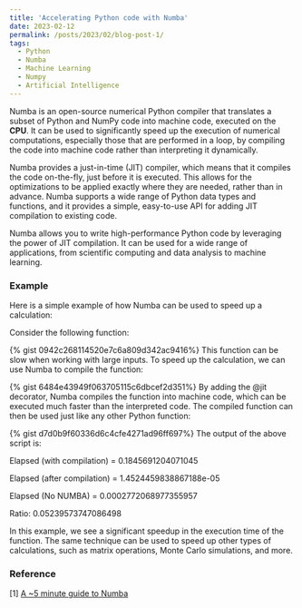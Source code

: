 ```yaml
---
title: 'Accelerating Python code with Numba'
date: 2023-02-12
permalink: /posts/2023/02/blog-post-1/
tags:
  - Python
  - Numba
  - Machine Learning
  - Numpy
  - Artificial Intelligence
---
```


Numba is an open-source numerical Python compiler that translates a subset of Python and NumPy code into machine code, executed on the <b>CPU</b>. It can be used to significantly speed up the execution of numerical computations, especially those that are performed in a loop, by compiling the code into machine code rather than interpreting it dynamically.

Numba provides a just-in-time (JIT) compiler, which means that it compiles the code on-the-fly, just before it is executed. This allows for the optimizations to be applied exactly where they are needed, rather than in advance. Numba supports a wide range of Python data types and functions, and it provides a simple, easy-to-use API for adding JIT compilation to existing code.

Numba allows you to write high-performance Python code by leveraging the power of JIT compilation. It can be used for a wide range of applications, from scientific computing and data analysis to machine learning.

### Example
Here is a simple example of how Numba can be used to speed up a calculation:

Consider the following function:

{% gist 0942c268114520e7c6a809d342ac9416%}
This function can be slow when working with large inputs. To speed up the calculation, we can use Numba to compile the function:

{% gist 6484e43949f063705115c6dbcef2d351%}
By adding the @jit decorator, Numba compiles the function into machine code, which can be executed much faster than the interpreted code. The compiled function can then be used just like any other Python function:

{% gist d7d0b9f60336d6c4cfe4271ad96ff697%}
The output of the above script is:
<p class="notice">
Elapsed (with compilation) = 0.1845691204071045

Elapsed (after compilation) = 1.4524459838867188e-05

Elapsed (No NUMBA) = 0.0002772068977355957

Ratio: 0.05239573747086498
</p>

In this example, we see a significant speedup in the execution time of the function. The same technique can be used to speed up other types of calculations, such as matrix operations, Monte Carlo simulations, and more.

### Reference
[1] [A ~5 minute guide to Numba](https://numba.pydata.org/numba-doc/latest/user/5minguide.html)